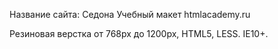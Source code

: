 Название сайта: Седона
Учебный макет htmlacademy.ru

Резиновая верстка от 768px до 1200px, HTML5, LESS. IE10+.
